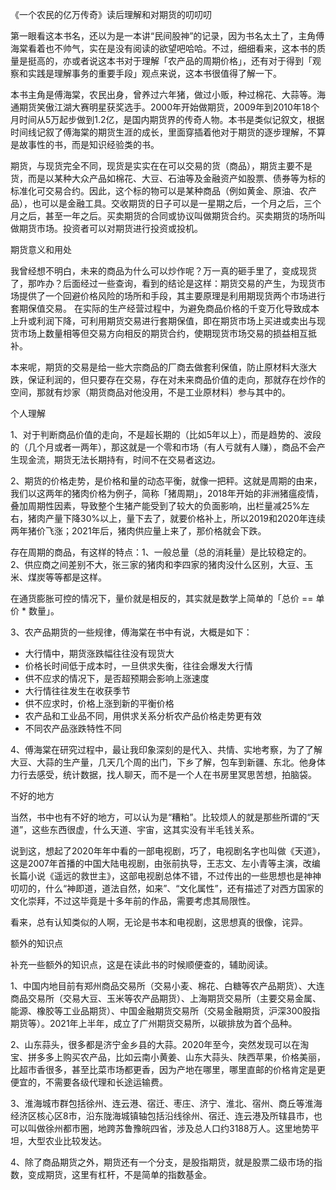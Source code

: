 《一个农民的亿万传奇》读后理解和对期货的叨叨叨

第一眼看这本书名，还以为是一本讲“民间股神”的记录，因为书名太土了，主角傅海棠看着也不帅气，实在是没有阅读的欲望吧哈哈。不过，细细看来，这本书的质量是挺高的，亦或者说这本书对于理解「农产品的周期价格」，还有对于得到「观察和实践是理解事务的重要手段」观点来说，这本书很值得了解一下。

本书主角是傅海棠，农民出身，曾养过六年猪，做过小贩，种过棉花、大蒜等。海通期货笑傲江湖大赛明星获奖选手。2000年开始做期货，2009年到2010年18个月时间从5万起步做到1.2亿，是国内期货界的传奇人物。本书是类似记叙文，根据时间线记叙了傅海棠的期货生涯的成长，里面穿插着他对于期货的逐步理解，不算是故事性的书，而是知识经验类的书。

期货，与现货完全不同，现货是实实在在可以交易的货（商品），期货主要不是货，而是以某种大众产品如棉花、大豆、石油等及金融资产如股票、债券等为标的标准化可交易合约。因此，这个标的物可以是某种商品（例如黄金、原油、农产品），也可以是金融工具。交收期货的日子可以是一星期之后，一个月之后，三个月之后，甚至一年之后。买卖期货的合同或协议叫做期货合约。买卖期货的场所叫做期货市场。投资者可以对期货进行投资或投机。

期货意义和用处

我曾经想不明白，未来的商品为什么可以炒作呢？万一真的砸手里了，变成现货了，那咋办？后面经过一些查询，看到的结论是这样：期货交易的产生，为现货市场提供了一个回避价格风险的场所和手段，其主要原理是利用期现货两个市场进行套期保值交易。 在实际的生产经营过程中，为避免商品价格的千变万化导致成本上升或利润下降，可利用期货交易进行套期保值，即在期货市场上买进或卖出与现货市场上数量相等但交易方向相反的期货合约，使期现货市场交易的损益相互抵补。

本来呢，期货的交易是给一些大宗商品的厂商去做套利保值，防止原材料大涨大跌，保证利润的，但只要存在交易，存在对未来商品价值的走向，那就存在炒作的空间，那就有炒家（期货商品对他没用，不是工业原材料）参与其中的。

个人理解

1、对于判断商品价值的走向，不是超长期的（比如5年以上），而是趋势的、波段的（几个月或者一两年），那这就是一个零和市场（有人亏就有人赚），商品不会产生现金流，期货无法长期持有，时间不在交易者这边。

2、期货的价格走势，是价格和量的动态平衡，就像一把秤。这就是周期的由来，我们以这两年的猪肉价格为例子，简称「猪周期」，2018年开始的非洲猪瘟疫情，叠加周期性因素，导致整个生猪产能受到了较大的负面影响，出栏量减25%左右，猪肉产量下降30%以上，量下去了，就要价格补上，所以2019和2020年连续两年猪价飞涨；2021年后，猪肉供应量上来了，那价格就会下跌。

存在周期的商品，有这样的特点：1、一般总量（总的消耗量）是比较稳定的。2、供应商之间差别不大，张三家的猪肉和李四家的猪肉没什么区别，大豆、玉米、煤炭等等都是这样。

在通货膨胀可控的情况下，量价就是相反的，其实就是数学上简单的「总价 == 单价 * 数量」。

3、农产品期货的一些规律，傅海棠在书中有说，大概是如下：

- 大行情中，期货涨跌幅往往没有现货大
- 价格长时间低于成本时，一旦供求失衡，往往会爆发大行情
- 供不应求的情况下，是否超预期会影响上涨速度
- 大行情往往发生在收获季节
- 供不应求时，价格上涨到新的平衡价格
- 农产品和工业品不同，用供求关系分析农产品价格走势更有效
- 不同农产品涨跌特性不同

4、傅海棠在研究过程中，最让我印象深刻的是代入、共情、实地考察，为了了解大豆、大蒜的生产量，几天几个周的出门，下乡了解，包车到新疆、东北。他身体力行去感受，统计数据，找人聊天，而不是一个人在书房里冥思苦想，拍脑袋。

不好的地方

当然，书中也有不好的地方，可以认为是“糟粕”。比较烦人的就是那些所谓的“天道”，这些东西很虚，什么天道、宇宙，这其实没有半毛钱关系。

说到这，想起了2020年年中看的一部电视剧，巧了，电视剧名字也叫做《天道》，这是2007年首播的中国大陆电视剧，由张前执导，王志文、左小青等主演，改编长篇小说《遥远的救世主》，这部电视剧总体不错，不过传出的一些思想也是神神叨叨的，什么“神即道，道法自然，如来”、“文化属性”，还有描述了对西方国家的文化崇拜，不过这毕竟是十多年前的作品，需要考虑其局限性。

看来，总有认知类似的人啊，无论是书本和电视剧，这思想真的很像，诧异。

额外的知识点

补充一些额外的知识点，这是在读此书的时候顺便查的，辅助阅读。

1、中国内地目前有郑州商品交易所（交易小麦、棉花、白糖等农产品期货）、大连商品交易所（交易大豆、玉米等农产品期货）、上海期货交易所（主要交易金属、能源、橡胶等工业品期货）、中国金融期货交易所（交易金融期货，沪深300股指期货等）。2021年上半年，成立了广州期货交易所，以碳排放为首个品种。

2、山东蒜头，很多都是济宁金乡县的大蒜。2020年至今，突然发现可以在淘宝、拼多多上购买农产品，比如云南小黄姜、山东大蒜头、陕西苹果，价格美丽，比超市香很多，甚至比菜市场都更香，因为产地在哪里，哪里直邮的价格肯定是更便宜的，不需要各级代理和长途运输费。

3、淮海城市群包括徐州、连云港、宿迁、枣庄、济宁、淮北、宿州、商丘等淮海经济区核心区8市，沿东陇海城镇轴包括沿线徐州、宿迁、连云港及所辖县市，也可以叫做徐州都市圈，地跨苏鲁豫皖四省，涉及总人口约3188万人。这里地势平坦，大型农业比较发达。

4、除了商品期货之外，期货还有一个分支，是股指期货，就是股票二级市场的指数，变成期货，这里有杠杆，不是简单的指数基金。